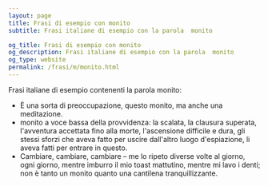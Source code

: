 ```yaml
---
layout: page
title: Frasi di esempio con monito 
subtitle: Frasi italiane di esempio con la parola  monito

og_title: Frasi di esempio con monito 
og_description: Frasi italiane di esempio con la parola  monito
og_type: website
permalink: /frasi/m/monito.html
---
```


Frasi italiane di esempio contenenti la parola monito:


- È una sorta di preoccupazione, questo monito, ma anche una meditazione.
- monito a voce bassa della provvidenza: la scalata, la clausura superata, l'avventura accettata fino alla morte, l'ascensione difficile e dura, gli stessi sforzi che aveva fatto per uscire dall'altro luogo d'espiazione, li aveva fatti per entrare in questo.
- Cambiare, cambiare, cambiare – me lo ripeto diverse volte al giorno, ogni giorno, mentre imburro il mio toast mattutino, mentre mi lavo i denti; non è tanto un monito quanto una cantilena tranquillizzante.

